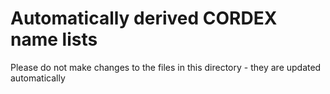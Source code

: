 Automatically derived CORDEX name lists
======

Please do not make changes to the files in this directory - they are updated automatically
